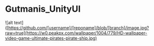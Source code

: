 # Gutmanis_UnityUI
![alt text]([https://github.com/[username]/[reponame]/blob/[branch]/image.jpg?raw=true](https://w0.peakpx.com/wallpaper/1004/779/HD-wallpaper-video-game-ultimate-pirates-pirate-ship.jpg)
